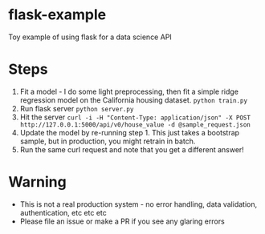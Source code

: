 # flask-example
Toy example of using flask for a data science API

# Steps
1. Fit a model - I do some light preprocessing, then fit a simple ridge regression model on the California housing dataset.
`python train.py`
2. Run flask server `python server.py`
3. Hit the server `curl -i -H "Content-Type: application/json" -X POST http://127.0.0.1:5000/api/v0/house_value -d @sample_request.json`
4. Update the model by re-running step 1. This just takes a bootstrap sample, but in production, you might retrain in batch.
5. Run the same curl request and note that you get a different answer!

# Warning
* This is not a real production system - no error handling, data validation, authentication, etc etc etc
* Please file an issue or make a PR if you see any glaring errors
